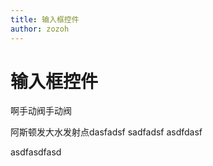 ```yaml
---
title: 输入框控件
author: zozoh
---
```


# 输入框控件

啊手动阀手动阀

<script setup lang="ts">
import {updateInstalledComponentsLangs, TiPlayground} from "@site0/tijs"
updateInstalledComponentsLangs("zh-cn")
</script>

<TiPlayground comType="TiInput" style="width:100%; height:400px"/>


阿斯顿发大水发射点dasfadsf
sadfadsf
asdfdasf


asdfasdfasd
